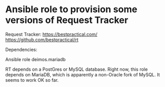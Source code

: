 # Ansible role to provision some versions of Request Tracker

Request Tracker:
https://bestpractical.com/
https://github.com/bestpractical/rt

Dependencies:

Ansible role deimos.mariadb

RT depends on a PostGres or MySQL database. Right now, this role depends on MariaDB, which is apparently a non-Oracle fork of MySQL. It seems to work OK so far. 
